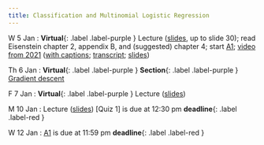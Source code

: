 ```yaml
---
title: Classification and Multinomial Logistic Regression
---
```


W 5 Jan
: **Virtual**{: .label .label-purple }  Lecture ([slides](../assets/slides/mlr.pdf), up to slide 30); read Eisenstein chapter 2, appendix B, and (suggested) chapter 4; start [A1](../assets/docs/A1.pdf); [video from 2021](https://drive.google.com/file/d/1Luwa-sn4t2Hu6IA_-cUWXaDvMkpft9E4/view?usp=sharing) ([with captions](https://drive.google.com/file/d/1iRFKwz8IInkjDFWB5rU7RO9tGtVna6wF/view?usp=sharing); [transcript](https://drive.google.com/file/d/1cxtCdPySB1PL72EQSWJOy2tpGkf0kYWK/view?usp=sharing); [slides](https://drive.google.com/file/d/1u3hyvV7bnh11yY6jCOnKOzWyWU8yPw6u/view?usp=sharing))

Th 6 Jan
: **Virtual**{: .label .label-purple } **Section**{: .label .label-purple } [Gradient descent](../assets/slides/Section_1.pdf) 

F 7 Jan 
: **Virtual**{: .label .label-purple }  Lecture ([slides](../assets/slides/mlr.pdf)) 

M 10 Jan
: Lecture ([slides](../assets/slides/mlr.pdf)) [Quiz 1] is due at 12:30 pm **deadline**{: .label .label-red }

W 12 Jan
: [A1](../assets/docs/A1.pdf) is due at 11:59 pm **deadline**{: .label .label-red }

